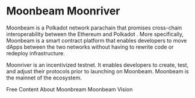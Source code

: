 # Moonbeam Moonriver

Moonbeam is a Polkadot network parachain that promises cross-chain interoperability between the Ethereum and Polkadot . More specifically, Moonbeam is a smart contract platform that enables developers to move dApps between the two networks without having to rewrite code or redeploy infrastructure.

Moonriver is an incentivized testnet. It enables developers to create, test, and adjust their protocols prior to launching on Moonbeam. Moonbeam is the mainnet of the ecosystem.

<ResourceGroupTitle>Free Content</ResourceGroupTitle>
<BadgeLink colorScheme='yellow' badgeText='Read' href='https://docs.moonbeam.network/learn/platform/networks/moonbeam/'>About Moonbream</BadgeLink>
<BadgeLink colorScheme='yellow' badgeText='Read' href='https://docs.moonbeam.network/learn/platform/vision/'>Moonbeam Vision</BadgeLink>
